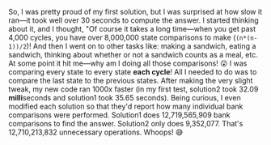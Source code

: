 So, I was pretty proud of my first solution, but I was surprised at how slow it ran—it took well over 30 seconds to compute the answer. I started thinking about it, and I thought, "Of course it takes a long time—when you get past 4,000 cycles, you have over 8,000,000 state comparisons to make (`(n*(n-1))/2`)! And then I went on to other tasks like: making a sandwich, eating a sandwich, thinking about whether or not a sandwich counts as a meal, etc. At some point it hit me—why am I doing all those comparisons! 😮 I was comparing every state to every state **each cycle**! All I needed to do was to compare the last state to the previous states. After making the very slight tweak, my new code ran 1000x faster (in my first test, solution2 took 32.09 **milli**seconds and solution1 took 35.65 seconds). Being curious, I even modified each solution so that they'd report how many individual bank comparisons were performed. Solution1 does 12,719,565,909 bank comparisons to find the answer. Solution2 only does 9,352,077. That's 12,710,213,832 unnecessary operations. Whoops! 😅

